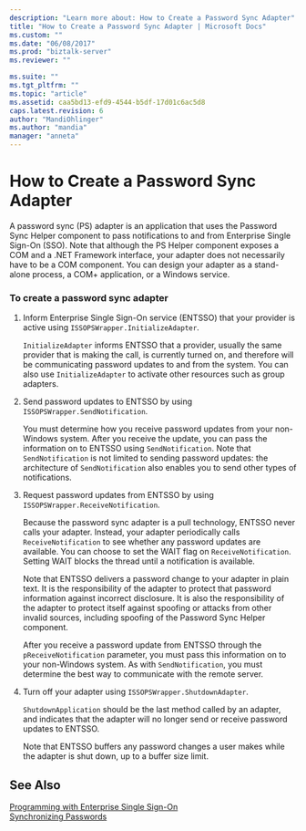 ```yaml
---
description: "Learn more about: How to Create a Password Sync Adapter"
title: "How to Create a Password Sync Adapter | Microsoft Docs"
ms.custom: ""
ms.date: "06/08/2017"
ms.prod: "biztalk-server"
ms.reviewer: ""

ms.suite: ""
ms.tgt_pltfrm: ""
ms.topic: "article"
ms.assetid: caa5bd13-efd9-4544-b5df-17d01c6ac5d8
caps.latest.revision: 6
author: "MandiOhlinger"
ms.author: "mandia"
manager: "anneta"
---
```

# How to Create a Password Sync Adapter
A password sync (PS) adapter is an application that uses the Password Sync Helper component to pass notifications to and from Enterprise Single Sign-On (SSO). Note that although the PS Helper component exposes a COM and a .NET Framework interface, your adapter does not necessarily have to be a COM component. You can design your adapter as a stand-alone process, a COM+ application, or a Windows service.  
  
### To create a password sync adapter  
  
1.  Inform Enterprise Single Sign-On service (ENTSSO) that your provider is active using `ISSOPSWrapper.InitializeAdapter`.  
  
     `InitializeAdapter` informs ENTSSO that a provider, usually the same provider that is making the call, is currently turned on, and therefore will be communicating password updates to and from the system. You can also use `InitializeAdapter` to activate other resources such as group adapters.  
  
2.  Send password updates to ENTSSO by using `ISSOPSWrapper.SendNotification`.  
  
     You must determine how you receive password updates from your non-Windows system. After you receive the update, you can pass the information on to ENTSSO using `SendNotification`. Note that `SendNotification` is not limited to sending password updates: the architecture of `SendNotification` also enables you to send other types of notifications.  
  
3.  Request password updates from ENTSSO by using `ISSOPSWrapper.ReceiveNotification`.  
  
     Because the password sync adapter is a pull technology, ENTSSO never calls your adapter. Instead, your adapter periodically calls `ReceiveNotification` to see whether any password updates are available. You can choose to set the WAIT flag on `ReceiveNotification`. Setting WAIT blocks the thread until a notification is available.  
  
     Note that ENTSSO delivers a password change to your adapter in plain text. It is the responsibility of the adapter to protect that password information against incorrect disclosure. It is also the responsibility of the adapter to protect itself against spoofing or attacks from other invalid sources, including spoofing of the Password Sync Helper component.  
  
     After you receive a password update from ENTSSO through the `pReceiveNotification` parameter, you must pass this information on to your non-Windows system. As with `SendNotification`, you must determine the best way to communicate with the remote server.  
  
4.  Turn off your adapter using `ISSOPSWrapper.ShutdownAdapter`.  
  
     `ShutdownApplication` should be the last method called by an adapter, and indicates that the adapter will no longer send or receive password updates to ENTSSO.  
  
     Note that ENTSSO buffers any password changes a user makes while the adapter is shut down, up to a buffer size limit.  
  
## See Also  
 [Programming with Enterprise Single Sign-On](../core/programming-with-enterprise-single-sign-on.md)   
 [Synchronizing Passwords](../core/synchronizing-passwords.md)
